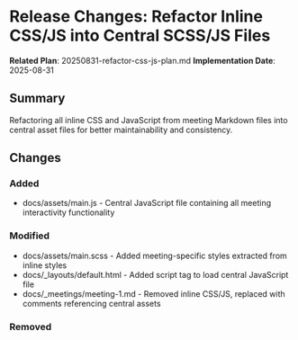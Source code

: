 <!-- markdownlint-disable-file -->
# Release Changes: Refactor Inline CSS/JS into Central SCSS/JS Files

**Related Plan**: 20250831-refactor-css-js-plan.md
**Implementation Date**: 2025-08-31

## Summary

Refactoring all inline CSS and JavaScript from meeting Markdown files into central asset files for better maintainability and consistency.

## Changes

### Added

- docs/assets/main.js - Central JavaScript file containing all meeting interactivity functionality

### Modified

- docs/assets/main.scss - Added meeting-specific styles extracted from inline styles
- docs/_layouts/default.html - Added script tag to load central JavaScript file
- docs/_meetings/meeting-1.md - Removed inline CSS/JS, replaced with comments referencing central assets

### Removed
